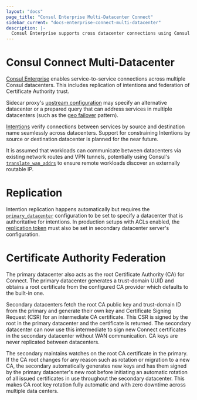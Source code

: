 ```yaml
---
layout: "docs"
page_title: "Consul Enterprise Multi-Datacenter Connect"
sidebar_current: "docs-enterprise-connect-multi-datacenter"
description: |-
  Consul Enterprise supports cross datacenter connections using Consul Connect.
---
```


# Consul Connect Multi-Datacenter

[Consul Enterprise](https://www.hashicorp.com/consul.html) enables service-to-service
connections across multiple Consul datacenters. This includes replication of intentions
and federation of Certificate Authority trust.

Sidecar proxy's [upstream configuration](/docs/connect/proxies.html#upstream-configuration-reference) 
may specify an alternative datacenter or a prepared query that can address services 
in multiple datacenters (such as the [geo failover](https://learn.hashicorp.com/consul/developer-discovery/geo-failover) pattern).

[Intentions](/docs/connect/intentions.html) verify connections between services by 
source and destination name seamlessly across datacenters. Support for constraining Intentions 
by source or destination datacenter is planned for the near future.

It is assumed that workloads can communicate between datacenters via existing network 
routes and VPN tunnels, potentially using Consul's 
[`translate_wan_addrs`](/docs/agent/options.html#translate_wan_addrs) to ensure remote 
workloads discover an externally routable IP.

# Replication

Intention replication happens automatically but requires the [`primary_datacenter`](/docs/agent/options.html#primary_datacenter)
configuration to be set to specify a datacenter that is authoritative
for intentions. In production setups with ACLs enabled, the [replication token](/docs/agent/options.html#acl_tokens_replication)
must also be set in secondary datacenter server's configuration.

# Certificate Authority Federation

The primary datacenter also acts as the root Certificate Authority (CA) for Connect. 
The primary datacenter generates a trust-domain UUID and obtains a root certificate 
from the configured CA provider which defaults to the built-in one. 

Secondary datacenters fetch the root CA public key and trust-domain ID from the primary and 
generate their own key and Certificate Signing Request (CSR) for an intermediate CA certificate. 
This CSR is signed by the root in the primary datacenter and the certificate is returned. 
The secondary datacenter can now use this intermediate to sign new Connect certificates 
in the secondary datacenter without WAN communication. CA keys are never replicated between 
datacenters.

The secondary maintains watches on the root CA certificate in the primary. If the CA root
changes for any reason such as rotation or migration to a new CA, the secondary automatically
generates new keys and has them signed by the primary datacenter's new root before initiating
an automatic rotation of all issued certificates in use throughout the secondary datacenter. 
This makes CA root key rotation fully automatic and with zero downtime across multiple data 
centers.
